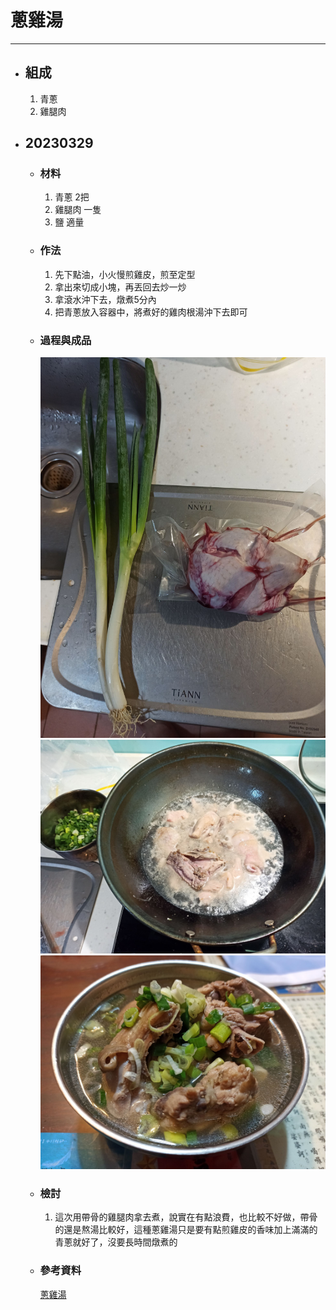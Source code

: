 # 蔥雞湯
---
+ ## 組成
  1. 青蔥
  2. 雞腿肉

+ ## 20230329
  + ### 材料
    1. 青蔥 2把
    2. 雞腿肉 一隻
    3. 鹽  適量
  
  + ### 作法
    1. 先下點油，小火慢煎雞皮，煎至定型
    2. 拿出來切成小塊，再丟回去炒一炒
    3. 拿滾水沖下去，燉煮5分內
    4. 把青蔥放入容器中，將煮好的雞肉根湯沖下去即可
  
  + ### 過程與成品
    ![](../../Image/20230329_1.jpg)
    ![](../../Image/20230329_2.jpg)
    ![](../../Image/20230329_3.jpg)
  
  + ### 檢討
    1. 這次用帶骨的雞腿肉拿去煮，說實在有點浪費，也比較不好做，帶骨的還是熬湯比較好，這種蔥雞湯只是要有點煎雞皮的香味加上滿滿的青蔥就好了，沒要長時間燉煮的
  
  + ### 參考資料
    [蔥雞湯](https://youtu.be/pCRoiNVUX1c)